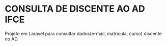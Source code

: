 # CONSULTA DE DISCENTE AO AD IFCE

Projeto em Laravel para consultar dados(e-mail, matricula, curso) discente no AD.

